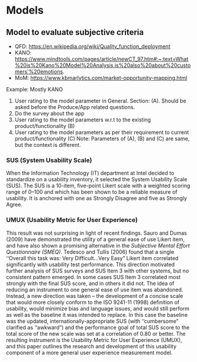 # Models

## Model to evaluate subjective criteria

* QFD:   https://en.wikipedia.org/wiki/Quality_function_deployment
* KANO:  https://www.mindtools.com/pages/article/newCT_97.htm#:~:text=What%20is%20Kano%20Model%20Analysis,is%20also%20about%20customers'%20emotions.
* MoM:   https://www.kbmarlytics.com/market-opportunity-mapping.html

Example: Mostly KANO
1. User rating to the model parameter in General. Section: (A). Should be asked before the Produce/App related questions.
2. Do the survey about the app
3. User rating to the model parameters w.r.t to the existing product/functionality (B)
4. User rating to the model parameters as per their requirement to current product/functionality (C)
Note: Parameters of (A), (B) and (C) are same, but the context is different.
 

### SUS (System Usability Scale)
When the Information Technology (IT) department at Intel decided to standardize on a usability inventory, it selected the System Usability Scale (SUS). The SUS is a 10-item, five-point Likert scale with a weighted scoring range of 0–100 and which has been shown to be a reliable measure of usability. It is anchored with one as Strongly Disagree and five as Strongly Agree.

### UMUX (Usability Metric for User Experience)
This result was not surprising in light of recent
findings. Sauro and Dumas (2009) have demonstrated the utility of
a general ease of use Likert item, and have also shown a promising
alternative in the *Subjective Mental Effort Questionnaire (SMEQ)*.
Tedesco and Tullis (2006) found that a single ‘‘Overall this task
was: Very Difficult...Very Easy” Likert item correlated significantly
with usability test performance. This direction motivated further
analysis of SUS surveys and SUS Item 3 with other systems, but
no consistent pattern emerged. In some cases SUS Item 3 correlated most strongly with the final SUS score, and in others it did
not. The idea of reducing an instrument to one general ease of
use item was abandoned. Instead, a new direction was taken –
the development of a concise scale that would more closely conform to the ISO 9241-11 (1998) definition of usability, would
minimize bias and language issues, and would still perform as well
as the baseline it was intended to replace. In this case the baseline
was the updated, internationally-appropriate SUS (with ‘‘cumbersome” clarified as ‘‘awkward”) and the performance goal of total
SUS score to the total score of the new scale was set at a correlation
of 0.80 or better. The resulting instrument is the Usability Metric
for User Experience (UMUX), and this paper outlines the research
and development of this usability component of a more general
user experience measurement model.

